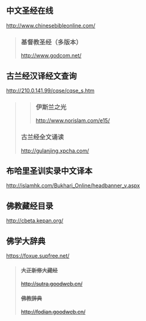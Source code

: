 ## 中文圣经在线
http://www.chinesebibleonline.com/
>### 基督教圣经（多版本）
>http://www.godcom.net/
## 古兰经汉译经文查询
http://210.0.141.99/cqse/cqse_s.htm
>>### 伊斯兰之光
>>http://www.norislam.com/e15/
>### 古兰经全文诵读
>http://gulanjing.xpcha.com/
## 布哈里圣训实录中文译本
http://islamhk.com/Bukhari_Online/headbanner_v.aspx
## 佛教藏经目录
http://cbeta.kepan.org/
## 佛学大辞典
https://foxue.supfree.net/
>#### ~~大正新修大藏经~~
>~~http://sutra.goodweb.cn/~~
>#### ~~佛教辞典~~
>~~http://fodian.goodweb.cn/~~